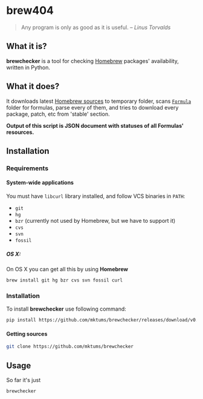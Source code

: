 # brew404
> Any program is only as good as it is useful.
> – _Linus Torvalds_

## What it is?
**brewchecker** is a tool for checking [Homebrew](http://brew.sh/) packages' availability, written in Python.

## What it does?
It downloads latest [Homebrew sources](https://github.com/homebrew/homebrew) to temporary folder, scans [`Formula`](https://github.com/Homebrew/homebrew/tree/master/Library/Formula) folder for formulas, parse every of them, and tries to download every package, patch, etc from 'stable' section.

**Output of this script is JSON document with statuses of all Formulas' resources.**

## Installation
### Requirements
#### System-wide applications
You must have `libcurl` library installed, and follow VCS binaries in `PATH`:

* `git`
* `hg`
* `bzr` (currently not used by Homebrew, but we have to support it)
* `cvs`
* `svn`
* `fossil`

##### OS X:
On OS X you can get all this by using **Homebrew**

``` bash
brew install git hg bzr cvs svn fossil curl
```

### Installation
To install **brewchecker** use following command:

``` bash
pip install https://github.com/mktums/brewchecker/releases/download/v0.1/brewchecker-0.1.tar.gz
```

#### Getting sources
``` bash 
git clone https://github.com/mktums/brewchecker
```

## Usage
So far it's just 
``` bash
brewchecker
```
